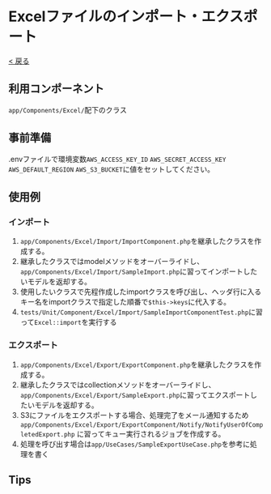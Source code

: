 # Excelファイルのインポート・エクスポート

[< 戻る](../DEVELOPMENT_DOC.md)

## 利用コンポーネント

`app/Components/Excel/`配下のクラス

## 事前準備

.envファイルで環境変数`AWS_ACCESS_KEY_ID` `AWS_SECRET_ACCESS_KEY` `AWS_DEFAULT_REGION` `AWS_S3_BUCKET`に値をセットしてください。

## 使用例

### インポート

1. `app/Components/Excel/Import/ImportComponent.php`を継承したクラスを作成する。
2. 継承したクラスではmodelメソッドをオーバーライドし、`app/Components/Excel/Import/SampleImport.php`に習ってインポートしたいモデルを返却する。
3. 使用したいクラスで先程作成したimportクラスを呼び出し、ヘッダ行に入るキー名をimportクラスで指定した順番で`$this->keys`に代入する。
4. `tests/Unit/Component/Excel/Import/SampleImportComponentTest.php`に習って`Excel::import`を実行する

### エクスポート

1. `app/Components/Excel/Export/ExportComponent.php`を継承したクラスを作成する。
2. 継承したクラスではcollectionメソッドをオーバーライドし、`app/Components/Excel/Export/SampleExport.php`に習ってエクスポートしたいモデルを返却する。
3. S3にファイルをエクスポートする場合、処理完了をメール通知するため`app/Components/Excel/Export/ExportComponent/Notify/NotifyUserOfCompletedExport.php`
   に習ってキュー実行されるジョブを作成する。
4. 処理を呼び出す場合は`app/UseCases/SampleExportUseCase.php`を参考に処理を書く

## Tips

